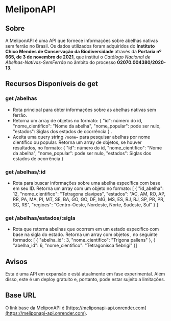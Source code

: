 # MeliponAPI

## Sobre

A MeliponAPI é uma API que fornece informações sobre abelhas nativas sem ferrão no Brasil.
Os dados utilizados foram adquiridos do **Instituto Chico Mendes de Conservação da Biodiversidade** através da **Portaria nº 665, de 3 de novembro de 2021**, que institui o
*Catálogo Nacional de Abelhas-Nativas-SemFerrão* no âmbito do processo **02070.004380/2020-13**.

## Recursos Disponíveis de get

### get /abelhas

- Rota principal para obter informações sobre as abelhas nativas sem ferrão.
- Retorna um array de objetos no formato: {
                                            "id": número do id,
                                            "nome_cientifico": "Nome da abelha",
                                            "nome_popular": pode ser nulo,
                                            "estados": Siglas dos estados de ocorrência
                                            } .
- Aceita uma query string `?nome=` para pesquisar abelhas por nome científico ou popular. Retorna um array de objetos, se houver resultados, no formato:  {
                                            "id": número do id,
                                            "nome_cientifico": "Nome da abelha",
                                            "nome_popular": pode ser nulo,
                                            "estados": Siglas dos estados de ocorrência
                                            }

### get /abelhas/:id

- Rota para buscar informações sobre uma abelha específica com base em seu ID. Retorna um array com um objeto no formato: [
  {
    "id_abelha": 12,
    "nome_cientifico": "Tetragona clavipes",
    "estados": "AC, AM, RO, AP, RR, PA, MA, PI, MT, SE, BA, GO, GO, DF, MG, MS, ES, RJ, RJ, SP, PR, PR, SC, RS",
    "regioes": "Centro-Oeste, Nordeste, Norte, Sudeste, Sul"
  }
]

### get /abelhas/estados/:sigla

- Rota que retorna abelhas que ocorrem em um estado específico com base na sigla do estado. Retorna um array com objetos , no seguinte formado: [
  {
    "abelha_id": 3,
    "nome_cientifico": "Trigona pallens"
  },
  {
    "abelha_id": 6,
    "nome_cientifico": "Tetragonisca fiebrigi"
  }]
## Avisos

Esta é uma API em expansão e está atualmente em fase experimental. Além disso, este é um deploy gratuito e, portanto, pode estar sujeito a limitações.

## Base URL

O link base da MeliponAPI é [https://meliponapi-api.onrender.com](https://meliponapi-api.onrender.com).

